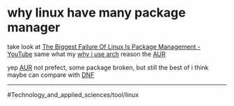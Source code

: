 # why linux have many package manager

take look at [The Biggest Failure Of Linux Is Package Management - YouTube](https://www.youtube.com/watch?v=xLGdoL7xa3o)  same what my [why i use arch](why%20i%20use%20arch.md) reason the [AUR](AUR.md)

yep [AUR](AUR.md) not prefect, some package broken, but still the best of i think maybe can compare with [DNF](DNF.md)

---

#Technology_and_applied_sciences/tool/linux 